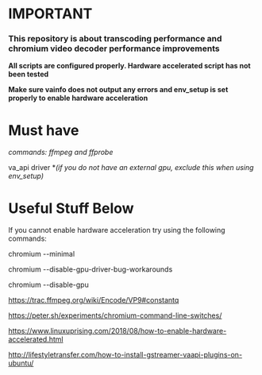  <h1><b>IMPORTANT</b></h1>

 <h3>This repository is about transcoding performance and chromium video decoder performance improvements</h3>
 
 <b>All scripts are configured properly. Hardware accelerated script has not been tested</b> 
 
 <b>Make sure vainfo does not output any errors and env_setup is set properly to enable hardware acceleration</b>
 
 <h1>Must have</h1>
 
 <span><i>commands: ffmpeg and ffprobe</i></span>
 
 va_api driver *<i>(if you do not have an external gpu, exclude this when using env_setup)</i>
 
 <h1>Useful Stuff Below</h1>
 If you cannot enable hardware acceleration try using the following commands:
 
 chromium --minimal
 
 chromium --disable-gpu-driver-bug-workarounds
 
 chromium --disable-gpu

https://trac.ffmpeg.org/wiki/Encode/VP9#constantq

https://peter.sh/experiments/chromium-command-line-switches/

https://www.linuxuprising.com/2018/08/how-to-enable-hardware-accelerated.html

http://lifestyletransfer.com/how-to-install-gstreamer-vaapi-plugins-on-ubuntu/
